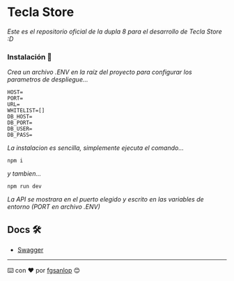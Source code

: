 # Tecla Store

_Este es el repositorio oficial de la dupla 8 para el desarrollo de Tecla Store :D_

### Instalación 🔧

_Crea un archivo .ENV en la raíz del proyecto para configurar los parametros de despliegue..._

```
HOST=
PORT=
URL=
WHITELIST=[]
DB_HOST=
DB_PORT=
DB_USER=
DB_PASS=
```

_La instalacion es sencilla, simplemente ejecuta el comando..._

```
npm i
```

_y tambien..._

```
npm run dev
```

_La API se mostrara en el puerto elegido y escrito en las variables de entorno (PORT en archivo .ENV)_

## Docs 🛠️

* [Swagger](https://app.swaggerhub.com/apis/GusAlmazan/API_TeclaStore/1.0.0)

---
⌨️ con ❤️ por [fgsanlop](https://github.com/fgsanlop) 😊
